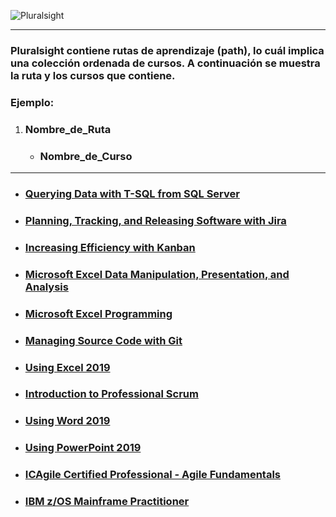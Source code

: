 ![Pluralsight](https://www.devprojournal.com/wp-content/uploads/2019/10/Pluralsight_logo_F-11.png)
***
### Pluralsight contiene rutas de aprendizaje (path), lo cuál implica una colección ordenada de cursos. A continuación se muestra la ruta y los cursos que contiene.

### **Ejemplo**: 
1. ### Nombre_de_Ruta
   * ### Nombre_de_Curso ‏‏‎
***
- ### [Querying Data with T-SQL from SQL Server](https://github.com/MiguelAngelMoyaJulio/DevMMA/blob/master/Archivos%20MD/Pluralsight/Querying%20Data%20with%20T-SQL%20from%20SQL%20Server.MD)
- ### [Planning, Tracking, and Releasing Software with Jira](https://github.com/MiguelAngelMoyaJulio/DevMMA/blob/master/Archivos%20MD/Pluralsight/Planning%2C%20Tracking%2C%20and%20Releasing%20Software%20with%20Jira.MD)

- ### [Increasing Efficiency with Kanban](https://github.com/MiguelAngelMoyaJulio/DevMMA/blob/master/Archivos%20MD/Pluralsight/Increasing%20Efficiency%20with%20Kanban.MD)

- ### [Microsoft Excel Data Manipulation, Presentation, and Analysis](https://github.com/MiguelAngelMoyaJulio/DevMMA/blob/master/Archivos%20MD/Pluralsight/Microsoft%20Excel%20Data%20Manipulation%2C%20Presentation%2C%20and%20Analysis.MD)

- ### [Microsoft Excel Programming](https://github.com/MiguelAngelMoyaJulio/DevMMA/blob/master/Archivos%20MD/Pluralsight/Microsoft%20Excel%20Programming.MD)

- ### [Managing Source Code with Git](https://github.com/MiguelAngelMoyaJulio/DevMMA/blob/master/Archivos%20MD/Pluralsight/Managing%20Source%20Code%20with%20Git.MD)

- ### [Using Excel 2019](https://github.com/MiguelAngelMoyaJulio/DevMMA/blob/master/Archivos%20MD/Pluralsight/Using%20Excel%202019.MD)

- ### [Introduction to Professional Scrum](https://github.com/MiguelAngelMoyaJulio/DevMMA/blob/master/Archivos%20MD/Pluralsight/Introduction%20to%20Professional%20Scrum.MD)

- ### [Using Word 2019](https://github.com/MiguelAngelMoyaJulio/DevMMA/blob/master/Archivos%20MD/Pluralsight/Using%20Word%202019.MD)

- ### [Using PowerPoint 2019](https://github.com/MiguelAngelMoyaJulio/DevMMA/blob/master/Archivos%20MD/Pluralsight/Using%20PowerPoint%202019.MD)

- ### [ICAgile Certified Professional - Agile Fundamentals](https://github.com/MiguelAngelMoyaJulio/DevMMA/blob/master/Archivos%20MD/Pluralsight/ICAgile%20Certified%20Professional%20-%20Agile%20Fundamentals.MD)

- ### [IBM z/OS Mainframe Practitioner](https://github.com/MiguelAngelMoyaJulio/DevMMA/blob/master/Archivos%20MD/Pluralsight/IBM%20zOS%20Mainframe%20Practitioner.MD)
